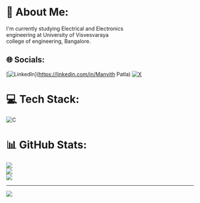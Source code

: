 # 💫 About Me:
I'm currently studying Electrical and Electronics<br>engineering at University of Visvesvaraya <br>college of engineering, Bangalore.


## 🌐 Socials:
[![LinkedIn](https://img.shields.io/badge/LinkedIn-%230077B5.svg?logo=linkedin&logoColor=white)](https://linkedin.com/in/Manvith Patla) [![X](https://img.shields.io/badge/X-black.svg?logo=X&logoColor=white)](https://x.com/Manvithpatla) 

# 💻 Tech Stack:
![C](https://img.shields.io/badge/c-%2300599C.svg?style=for-the-badge&logo=c&logoColor=white)
# 📊 GitHub Stats:
![](https://github-readme-stats.vercel.app/api?username=MANVITHPATLA&theme=blue-green&hide_border=false&include_all_commits=false&count_private=false)<br/>
![](https://github-readme-streak-stats.herokuapp.com/?user=MANVITHPATLA&theme=blue-green&hide_border=false)<br/>
![](https://github-readme-stats.vercel.app/api/top-langs/?username=MANVITHPATLA&theme=blue-green&hide_border=false&include_all_commits=false&count_private=false&layout=compact)

---
[![](https://visitcount.itsvg.in/api?id=MANVITHPATLA&icon=0&color=0)](https://visitcount.itsvg.in)


